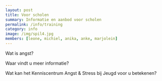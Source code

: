```yaml
---
layout: post
title: Voor scholen
summary: Informatie en aanbod voor scholen
permalink: /info/training
category: info
image: /img/spil4.jpg
members: [leone, michiel, anika, anke, marjolein]
---
```


Wat is angst? 

Waar vindt u meer informatie?

Wat kan het Kenniscentrum Angst & Stress bij Jeugd voor u betekenen?  


